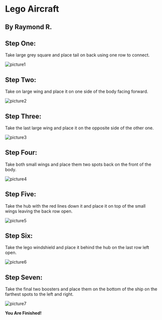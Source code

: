# Lego Aircraft

## By Raymond R.

## **Step One:**

Take large grey square and place tail on back using one row to connect.

![picture1](https://github.com/RaymondRau/e235/blob/master/lego%20project.png)
## **Step Two:**

Take on large wing and place it on one side of the body facing forward.

![picture2](https://github.com/RaymondRau/e235/blob/master/lego%20project%202.png)
## **Step Three:**

Take the last large wing and place it on the opposite side of the other one.

![picture3](https://github.com/RaymondRau/e235/blob/master/lego%20project%203.png)
## **Step Four:**

Take both small wings and place them two spots back on the front of the body.

![picture4](https://github.com/RaymondRau/e235/blob/master/lego%20project%204.png)
## **Step Five:**

Take the hub with the red lines down it and place it on top of the small wings leaving the back row open.

![picture5](https://github.com/RaymondRau/e235/blob/master/lego%20project%205.png)
## **Step Six:**

Take the lego windshield and place it behind the hub on the last row left open.

![picture6](https://github.com/RaymondRau/e235/blob/master/lego%20project%206.png)
## **Step Seven:**

Take the final two boosters and place them on the bottom of the ship on the farthest spots to the left and right.

![picture7](https://github.com/RaymondRau/e235/blob/master/lego%20project%207.png)

**You Are Finished!**
